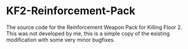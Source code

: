 # KF2-Reinforcement-Pack
 The source code for the Reinforcement Weapon Pack for Killing Floor 2. This was not developed by me, this is a simple copy of the existing modification with some very minor bugfixes.
